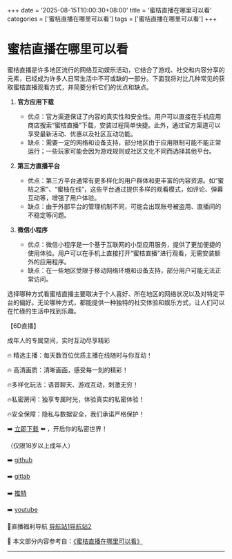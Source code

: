 +++
date = '2025-08-15T10:00:30+08:00'
title = '蜜桔直播在哪里可以看'
categories = ['蜜桔直播在哪里可以看']
tags = ['蜜桔直播在哪里可以看']
+++

# 蜜桔直播在哪里可以看

蜜桔直播是许多地区流行的网络互动娱乐活动，它结合了游戏、社交和内容分享的元素，已经成为许多人日常生活中不可或缺的一部分。下面我将对比几种常见的获取蜜桔直播观看方式，并简要分析它们的优点和缺点。

1. **官方应用下载**  
   - 优点：官方渠道保证了内容的真实性和安全性。用户可以直接在手机应用商店搜索“蜜桔直播”下载，安装过程简单快捷。此外，通过官方渠道可以享受最新活动、优惠以及社区互动功能。
   - 缺点：需要一定的网络和设备支持，部分地区由于应用限制可能不能正常运行；一些玩家可能会因为游戏规则或社区文化不同而选择其他平台。

2. **第三方直播平台**  
   - 优点：第三方平台通常有更多样化的用户群体和更丰富的内容资源。如“蜜桔之家”、“蜜柚在线”，这些平台通过提供多样的观看模式，如评论、弹幕互动等，增强了用户体验。
   - 缺点：由于外部平台的管理机制不同，可能会出现账号被盗用、直播间的不稳定等问题。

3. **微信小程序**  
   - 优点：微信小程序是一个基于互联网的小型应用服务，提供了更加便捷的使用体验。用户可以在手机上直接打开“蜜桔直播”进行观看，无需安装额外的应用程序。
   - 缺点：在一些地区受限于移动网络环境和设备支持，部分用户可能无法正常访问。

选择哪种方式看蜜桔直播主要取决于个人喜好、所在地区的网络状况以及对特定平台的偏好。无论哪种方式，都能提供一种独特的社交体验和娱乐方式，让人们可以在忙碌的生活中找到乐趣。

【6D直播】

 成年人的专属空间，实时互动尽享精彩

🔥 精选主播：每天数百位优质主播在线随时与你互动！

🔥 高清画质：清晰画面，感受每一刻的精彩！

🔥多样化玩法：语音聊天、游戏互动，刺激无穷！

🔥私密房间：独享专属时光，体验真实的私密体验！

🔥安全保障：隐私与数据安全，我们承诺严格保护！

➡️ [立即下载](https://down123.s3.ap-east-1.amazonaws.com/down/down.html?channelCode=blog) ⬅️ ，开启你的私密世界！

 （仅限18岁以上成年人）

➡️ [github](https://aldult-live.github.io/)

➡️ [gitlab](https://seo-09598d.gitlab.io/)

➡️ [推特](https://x.com/wegame33)

➡️ [youtube](https://www.youtube.com/@6Dlive)

🔞直播福利导航   [导航站1](https://webstack-86085a.gitlab.io/)[导航站2](https://onlygit123-2.github.io/)

📘 本文部分内容参考自：[《蜜桔直播在哪里可以看》](https://webstack-hugo-3.pages.dev/)

---
